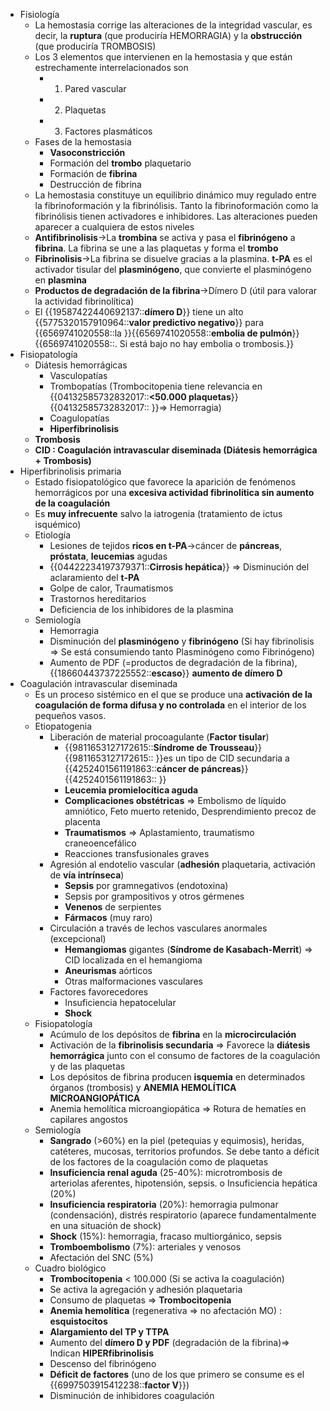 - Fisiología
    - La hemostasia corrige las alteraciones de la integridad vascular, es decir, la **ruptura** (que produciría HEMORRAGIA) y la **obstrucción** (que produciría TROMBOSIS)
    - Los 3 elementos que intervienen en la hemostasia y que están estrechamente interrelacionados son
        - 1) Pared vascular
        - 2) Plaquetas
        - 3) Factores plasmáticos
    - Fases de la hemostasia
        - **Vasoconstricción**
        - Formación del **trombo** plaquetario
        - Formación de **fibrina**
        - Destrucción de fibrina
    - La hemostasia constituye un equilibrio dinámico muy regulado entre la fibrinoformación y la fibrinólisis. Tanto la fibrinoformación como la fibrinólisis tienen activadores e inhibidores. Las alteraciones pueden aparecer a cualquiera de estos niveles
    - **Antifibrinolisis**→La **trombina** se activa y pasa el **fibrinógeno** a **fibrina**. La fibrina se une a las plaquetas y forma el **trombo**
    - **Fibrinolisis**→La fibrina se disuelve gracias a la plasmina. **t-PA** es el activador tisular del **plasminógeno**, que convierte el plasminógeno en **plasmina**
    - **Productos de degradación de la fibrina**→Dímero D (útil para valorar la actividad fibrinolítica)
    - El {{19587422440692137::**dímero D**}} tiene un alto {{5775320157910964::**valor predictivo negativo**}} para {{6569741020558::la }}{{6569741020558::**embolia de pulmón**}}{{6569741020558::. Si está bajo no hay embolia o trombosis.}}
- Fisiopatología
    - Diátesis hemorrágicas
        - Vasculopatías
        - Trombopatías (Trombocitopenia tiene relevancia en {{04132585732832017::**<50.000 plaquetas**}}{{04132585732832017:: }}⇒ Hemorragia)
        - Coagulopatías
        - **Hiperfibrinolisis**
    - **Trombosis**
    - **CID : Coagulación intravascular diseminada (Diátesis hemorrágica + Trombosis)**
- Hiperfibrinolisis primaria
    - Estado fisiopatológico que favorece la aparición de fenómenos hemorrágicos por una **excesiva actividad fibrinolítica sin aumento de la coagulación**
    - Es **muy infrecuente** salvo la iatrogenia (tratamiento de ictus isquémico)
    - Etiología
        - Lesiones de tejidos **ricos en t-PA**→cáncer de **páncreas**, **próstata**, **leucemias** agudas
        - {{04422234197379371::**Cirrosis hepática**}} ⇒ Disminución del aclaramiento del **t-PA**
        - Golpe de calor, Traumatismos
        - Trastornos hereditarios
        - Deficiencia de los inhibidores de la plasmina
    - Semiología
        - Hemorragia
        - Disminución del **plasminógeno** y **fibrinógeno** (Si hay fibrinolisis ⇒ Se está consumiendo tanto Plasminógeno como Fibrinógeno)
        - Aumento de PDF (=productos de degradación de la fibrina), {{18660443737225552::**escaso**}} **aumento de dímero D**
- Coagulación intravascular diseminada
    - Es un proceso sistémico en el que se produce una **activación de la coagulación de forma difusa y no controlada** en el interior de los pequeños vasos.
    - Etiopatogenia
        - Liberación de material procoagulante (**Factor tisular**)
            - {{9811653127172615::**Síndrome de Trousseau**}}{{9811653127172615:: }}es un tipo de CID secundaria a {{4252401561191863::**cáncer de páncreas**}}{{4252401561191863:: }}
            - **Leucemia promielocítica aguda**
            - **Complicaciones obstétricas** ⇒ Embolismo de líquido amniótico, Feto muerto retenido, Desprendimiento precoz de placenta
            - **Traumatismos** ⇒ Aplastamiento, traumatismo craneoencefálico
            - Reacciones transfusionales graves
        - Agresión al endotelio vascular (**adhesión** plaquetaria, activación de **vía intrínseca**)
            - **Sepsis** por gramnegativos (endotoxina)
            - Sepsis por grampositivos y otros gérmenes
            - **Venenos** de serpientes
            - **Fármacos** (muy raro)
        - Circulación a través de lechos vasculares anormales (excepcional)
            - **Hemangiomas** gigantes (**Síndrome de Kasabach-Merrit**) ⇒ CID localizada en el hemangioma
            - **Aneurismas** aórticos
            - Otras malformaciones vasculares
        - Factores favorecedores
            - Insuficiencia hepatocelular
            - **Shock**
    - Fisiopatología
        - Acúmulo de los depósitos de **fibrina** en la **microcirculación**
        - Activación de la **fibrinolisis secundaria** ⇒ Favorece la **diátesis hemorrágica** junto con el consumo de factores de la coagulación y de las plaquetas
        - Los depósitos de fibrina producen **isquemia** en determinados órganos (trombosis) y **ANEMIA HEMOLÍTICA MICROANGIOPÁTICA**
        - Anemia hemolítica microangiopática ⇒ Rotura de hematíes en capilares angostos
    - Semiología
        - **Sangrado** (>60%) en la piel (petequias y equimosis), heridas, catéteres, mucosas, territorios profundos. Se debe tanto a déficit de los factores de la coagulación como de plaquetas
        - **Insuficiencia renal aguda** (25-40%): microtrombosis de arteriolas aferentes, hipotensión, sepsis. o Insuficiencia hepática (20%)
        - **Insuficiencia respiratoria** (20%): hemorragia pulmonar (condensación), distrés respiratorio (aparece fundamentalmente en una situación de shock)
        - **Shock** (15%): hemorragia, fracaso multiorgánico, sepsis
        - **Tromboembolismo** (7%): arteriales y venosos
        - Afectación del SNC (5%)
    - Cuadro biológico
        - **Trombocitopenia** < 100.000 (Si se activa la coagulación)
        - Se activa la agregación y adhesión plaquetaria
        - Consumo de plaquetas ⇒ **Trombocitopenia**
        - **Anemia hemolítica** (regenerativa ⇒ no afectación MO) : **esquistocitos**
        - **Alargamiento del TP y TTPA**
        - Aumento del **dímero D y PDF** (degradación de la fibrina)⇒ Indican **HIPERfibrinolisis**
        - Descenso del fibrinógeno
        - **Déficit de factores** (uno de los que primero se consume es el {{6997503915412238::**factor V**}})
        - Disminución de inhibidores coagulación